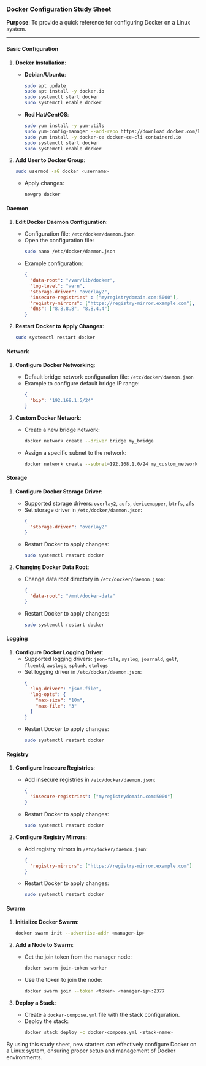### Docker Configuration Study Sheet

**Purpose**: To provide a quick reference for configuring Docker on a Linux system.

---

#### Basic Configuration

1. **Docker Installation**:
    - **Debian/Ubuntu**:
      ```sh
      sudo apt update
      sudo apt install -y docker.io
      sudo systemctl start docker
      sudo systemctl enable docker
      ```
    - **Red Hat/CentOS**:
      ```sh
      sudo yum install -y yum-utils
      sudo yum-config-manager --add-repo https://download.docker.com/linux/centos/docker-ce.repo
      sudo yum install -y docker-ce docker-ce-cli containerd.io
      sudo systemctl start docker
      sudo systemctl enable docker
      ```

2. **Add User to Docker Group**:
    ```sh
    sudo usermod -aG docker <username>
    ```
    - Apply changes:
      ```sh
      newgrp docker
      ```

#### Daemon

1. **Edit Docker Daemon Configuration**:
    - Configuration file: `/etc/docker/daemon.json`
    - Open the configuration file:
      ```sh
      sudo nano /etc/docker/daemon.json
      ```
    - Example configuration:
      ```json
      {
        "data-root": "/var/lib/docker",
        "log-level": "warn",
        "storage-driver": "overlay2",
        "insecure-registries" : ["myregistrydomain.com:5000"],
        "registry-mirrors": ["https://registry-mirror.example.com"],
        "dns": ["8.8.8.8", "8.8.4.4"]
      }
      ```

2. **Restart Docker to Apply Changes**:
    ```sh
    sudo systemctl restart docker
    ```

#### Network

1. **Configure Docker Networking**:
    - Default bridge network configuration file: `/etc/docker/daemon.json`
    - Example to configure default bridge IP range:
      ```json
      {
        "bip": "192.168.1.5/24"
      }
      ```

2. **Custom Docker Network**:
    - Create a new bridge network:
      ```sh
      docker network create --driver bridge my_bridge
      ```
    - Assign a specific subnet to the network:
      ```sh
      docker network create --subnet=192.168.1.0/24 my_custom_network
      ```

#### Storage 

1. **Configure Docker Storage Driver**:
    - Supported storage drivers: `overlay2`, `aufs`, `devicemapper`, `btrfs`, `zfs`
    - Set storage driver in `/etc/docker/daemon.json`:
      ```json
      {
        "storage-driver": "overlay2"
      }
      ```
    - Restart Docker to apply changes:
      ```sh
      sudo systemctl restart docker
      ```

2. **Changing Docker Data Root**:
    - Change data root directory in `/etc/docker/daemon.json`:
      ```json
      {
        "data-root": "/mnt/docker-data"
      }
      ```
    - Restart Docker to apply changes:
      ```sh
      sudo systemctl restart docker
      ```

#### Logging 

1. **Configure Docker Logging Driver**:
    - Supported logging drivers: `json-file`, `syslog`, `journald`, `gelf`, `fluentd`, `awslogs`, `splunk`, `etwlogs`
    - Set logging driver in `/etc/docker/daemon.json`:
      ```json
      {
        "log-driver": "json-file",
        "log-opts": {
          "max-size": "10m",
          "max-file": "3"
        }
      }
      ```
    - Restart Docker to apply changes:
      ```sh
      sudo systemctl restart docker
      ```

#### Registry

1. **Configure Insecure Registries**:
    - Add insecure registries in `/etc/docker/daemon.json`:
      ```json
      {
        "insecure-registries": ["myregistrydomain.com:5000"]
      }
      ```
    - Restart Docker to apply changes:
      ```sh
      sudo systemctl restart docker
      ```

2. **Configure Registry Mirrors**:
    - Add registry mirrors in `/etc/docker/daemon.json`:
      ```json
      {
        "registry-mirrors": ["https://registry-mirror.example.com"]
      }
      ```
    - Restart Docker to apply changes:
      ```sh
      sudo systemctl restart docker
      ```

#### Swarm 

1. **Initialize Docker Swarm**:
    ```sh
    docker swarm init --advertise-addr <manager-ip>
    ```

2. **Add a Node to Swarm**:
    - Get the join token from the manager node:
      ```sh
      docker swarm join-token worker
      ```
    - Use the token to join the node:
      ```sh
      docker swarm join --token <token> <manager-ip>:2377
      ```

3. **Deploy a Stack**:
    - Create a `docker-compose.yml` file with the stack configuration.
    - Deploy the stack:
      ```sh
      docker stack deploy -c docker-compose.yml <stack-name>
      ```

By using this study sheet, new starters can effectively configure Docker on a Linux system, ensuring proper setup and management of Docker environments.